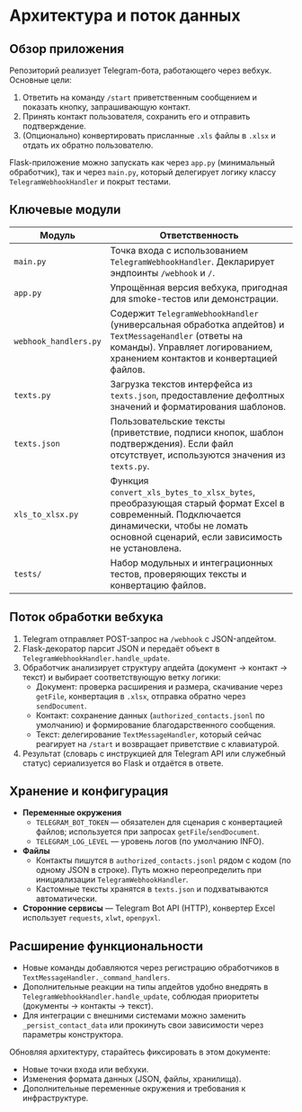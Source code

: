 # Архитектура и поток данных

## Обзор приложения

Репозиторий реализует Telegram-бота, работающего через вебхук. Основные цели:

1. Ответить на команду `/start` приветственным сообщением и показать кнопку, запрашивающую контакт.
2. Принять контакт пользователя, сохранить его и отправить подтверждение.
3. (Опционально) конвертировать присланные `.xls` файлы в `.xlsx` и отдать их обратно пользователю.

Flask-приложение можно запускать как через `app.py` (минимальный обработчик), так и через `main.py`, который делегирует логику классу `TelegramWebhookHandler` и покрыт тестами.

## Ключевые модули

| Модуль | Ответственность |
| --- | --- |
| `main.py` | Точка входа с использованием `TelegramWebhookHandler`. Декларирует эндпоинты `/webhook` и `/`. |
| `app.py` | Упрощённая версия вебхука, пригодная для smoke-тестов или демонстрации. |
| `webhook_handlers.py` | Содержит `TelegramWebhookHandler` (универсальная обработка апдейтов) и `TextMessageHandler` (ответы на команды). Управляет логированием, хранением контактов и конвертацией файлов. |
| `texts.py` | Загрузка текстов интерфейса из `texts.json`, предоставление дефолтных значений и форматирования шаблонов. |
| `texts.json` | Пользовательские тексты (приветствие, подписи кнопок, шаблон подтверждения). Если файл отсутствует, используются значения из `texts.py`. |
| `xls_to_xlsx.py` | Функция `convert_xls_bytes_to_xlsx_bytes`, преобразующая старый формат Excel в современный. Подключается динамически, чтобы не ломать основной сценарий, если зависимость не установлена. |
| `tests/` | Набор модульных и интеграционных тестов, проверяющих тексты и конвертацию файлов. |

## Поток обработки вебхука

1. Telegram отправляет POST-запрос на `/webhook` с JSON-апдейтом.
2. Flask-декоратор парсит JSON и передаёт объект в `TelegramWebhookHandler.handle_update`.
3. Обработчик анализирует структуру апдейта (документ → контакт → текст) и выбирает соответствующую ветку логики:
   - Документ: проверка расширения и размера, скачивание через `getFile`, конвертация в `.xlsx`, отправка обратно через `sendDocument`.
   - Контакт: сохранение данных (`authorized_contacts.jsonl` по умолчанию) и формирование благодарственного сообщения.
   - Текст: делегирование `TextMessageHandler`, который сейчас реагирует на `/start` и возвращает приветствие с клавиатурой.
4. Результат (словарь с инструкцией для Telegram API или служебный статус) сериализуется во Flask и отдаётся в ответе.

## Хранение и конфигурация

- **Переменные окружения**
  - `TELEGRAM_BOT_TOKEN` — обязателен для сценария с конвертацией файлов; используется при запросах `getFile`/`sendDocument`.
  - `TELEGRAM_LOG_LEVEL` — уровень логов (по умолчанию INFO).
- **Файлы**
  - Контакты пишутся в `authorized_contacts.jsonl` рядом с кодом (по одному JSON в строке). Путь можно переопределить при инициализации `TelegramWebhookHandler`.
  - Кастомные тексты хранятся в `texts.json` и подхватываются автоматически.
- **Сторонние сервисы** — Telegram Bot API (HTTP), конвертер Excel использует `requests`, `xlwt`, `openpyxl`.

## Расширение функциональности

- Новые команды добавляются через регистрацию обработчиков в `TextMessageHandler._command_handlers`.
- Дополнительные реакции на типы апдейтов удобно внедрять в `TelegramWebhookHandler.handle_update`, соблюдая приоритеты (документы → контакты → текст).
- Для интеграции с внешними системами можно заменить `_persist_contact_data` или прокинуть свои зависимости через параметры конструктора.

Обновляя архитектуру, старайтесь фиксировать в этом документе:

- Новые точки входа или вебхуки.
- Изменения формата данных (JSON, файлы, хранилища).
- Дополнительные переменные окружения и требования к инфраструктуре.

